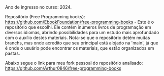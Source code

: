 Ano de ingresso no curso: 2024.

Repositório (Free Programming books): https://github.com/EbookFoundation/free-programming-books - Este é o repositório que escolhi. Ele contém inúmeros livros de programação em diversos idiomas, abrindo possibilidades para um estudo mais aprofundado com o auxílio destes materiais. Nota-se que o repositório detém muitas branchs, mas onde acredito que seu principal está alojado na 'main', já que é onde o usuário pode encontrar os materiais, que estão organizados em pastas.
 
Abaixo segue o link para meu fork pessoal do repositório analisado:
https://github.com/Arthur0846/free-programming-books